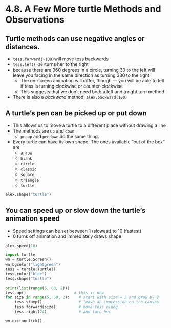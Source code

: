 # 4.8. A Few More turtle Methods and Observations

## Turtle methods can use negative angles or distances.

- `tess.forward(-100)`will move tess backwards
- `tess.left(-30)`turns her to the right
- because there are 360 degrees in a circle, turning 30 to the left will leave you facing in the same direction as turning 330 to the right
    - The on-screen animation will differ, though — you will be able to tell if tess is turning clockwise or counter-clockwise
    - This suggests that we don’t need both a left and a right turn method
- There is also a *backward* method: `alex.backward(100)`

## A turtle’s pen can be picked up or put down

- This allows us to move a turtle to a different place without drawing a line
- The methods are `up` and `down`
    - `penup` and `pendown` do the same thing.
- Every turtle can have its own shape. The ones available “out of the box” are
    - `arrow`
    - `blank`
    - `circle`
    - `classic`
    - `square`
    - `triangle`
    - `turtle`

```python
alex.shape("turtle")
```

## You can speed up or slow down the turtle’s animation speed

- Speed settings can be set between 1 (slowest) to 10 (fastest)
- 0 turns off animation and immediately draws shape

```python
alex.speed(10)
```

```python
import turtle
wn = turtle.Screen()
wn.bgcolor("lightgreen")
tess = turtle.Turtle()
tess.color("blue")
tess.shape("turtle")

print(list(range(5, 60, 2)))
tess.up()                     # this is new
for size in range(5, 60, 2):    # start with size = 5 and grow by 2
    tess.stamp()                # leave an impression on the canvas
    tess.forward(size)          # move tess along
    tess.right(24)              # and turn her

wn.exitonclick()
```